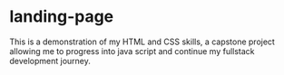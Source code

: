 # landing-page

This is a demonstration of my HTML and CSS skills, a capstone project allowing me to progress into java script and continue my fullstack development journey. 